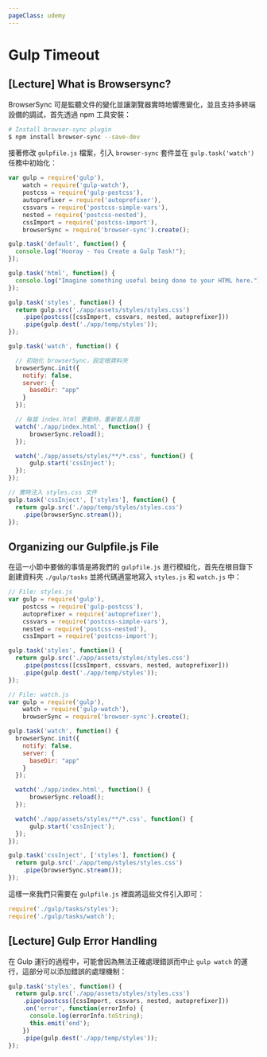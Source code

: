 ```yaml
---
pageClass: udemy
---
```


# Gulp Timeout

## [Lecture] What is Browsersync?

BrowserSync 可是監聽文件的變化並讓瀏覽器實時地響應變化，並且支持多終端設備的調試，首先透過 npm 工具安裝：

```bash
# Install browser-sync plugin
$ npm install browser-sync --save-dev
```

接著修改 `gulpfile.js` 檔案，引入 `browser-sync` 套件並在 `gulp.task('watch')` 任務中初始化：

```javascript
var gulp = require('gulp'),
    watch = require('gulp-watch'),
    postcss = require('gulp-postcss'),
    autoprefixer = require('autoprefixer'),
    cssvars = require('postcss-simple-vars'),
    nested = require('postcss-nested'),
    cssImport = require('postcss-import'),
    browserSync = require('browser-sync').create();

gulp.task('default', function() {
  console.log("Hooray - You Create a Gulp Task!");
});

gulp.task('html', function() {
  console.log("Imagine something useful being done to your HTML here.");
});

gulp.task('styles', function() {
  return gulp.src('./app/assets/styles/styles.css')
    .pipe(postcss([cssImport, cssvars, nested, autoprefixer]))
    .pipe(gulp.dest('./app/temp/styles'));
});

gulp.task('watch', function() {

  // 初始化 browserSync，設定根資料夾
  browserSync.init({
    notify: false,
    server: {
      baseDir: "app"
    }
  });

  // 每當 index.html 更動時，重新載入頁面
  watch('./app/index.html', function() {
      browserSync.reload();
  });

  watch('./app/assets/styles/**/*.css', function() {
      gulp.start('cssInject');
  });
});

// 實時注入 styles.css 文件
gulp.task('cssInject', ['styles'], function() {
  return gulp.src('./app/temp/styles/styles.css')
    .pipe(browserSync.stream());
});
```

## Organizing our Gulpfile.js File

在這一小節中要做的事情是將我們的 `gulpfile.js` 進行模組化，首先在根目錄下創建資料夾 `./gulp/tasks` 並將代碼適當地寫入 `styles.js` 和 `watch.js` 中：

```javascript
// File: styles.js
var gulp = require('gulp'),
    postcss = require('gulp-postcss'),
    autoprefixer = require('autoprefixer'),
    cssvars = require('postcss-simple-vars'),
    nested = require('postcss-nested'),
    cssImport = require('postcss-import');

gulp.task('styles', function() {
  return gulp.src('./app/assets/styles/styles.css')
    .pipe(postcss([cssImport, cssvars, nested, autoprefixer]))
    .pipe(gulp.dest('./app/temp/styles'));
});
```

```javascript
// File: watch.js
var gulp = require('gulp'),
    watch = require('gulp-watch'),
    browserSync = require('browser-sync').create();

gulp.task('watch', function() {
  browserSync.init({
    notify: false,
    server: {
      baseDir: "app"
    }
  });

  watch('./app/index.html', function() {
      browserSync.reload();
  });

  watch('./app/assets/styles/**/*.css', function() {
      gulp.start('cssInject');
  });
});

gulp.task('cssInject', ['styles'], function() {
  return gulp.src('./app/temp/styles/styles.css')
    .pipe(browserSync.stream());
});
```

這樣一來我們只需要在 `gulpfile.js` 裡面將這些文件引入即可：

```javascript
require('./gulp/tasks/styles');
require('./gulp/tasks/watch');
```

## [Lecture] Gulp Error Handling

在 Gulp 運行的過程中，可能會因為無法正確處理錯誤而中止 `gulp watch` 的運行，這部分可以添加錯誤的處理機制：

```javascript
gulp.task('styles', function() {
  return gulp.src('./app/assets/styles/styles.css')
    .pipe(postcss([cssImport, cssvars, nested, autoprefixer]))
    .on('error', function(errorInfo) {
      console.log(errorInfo.toString);
      this.emit('end');
    })
    .pipe(gulp.dest('./app/temp/styles'));
});
```